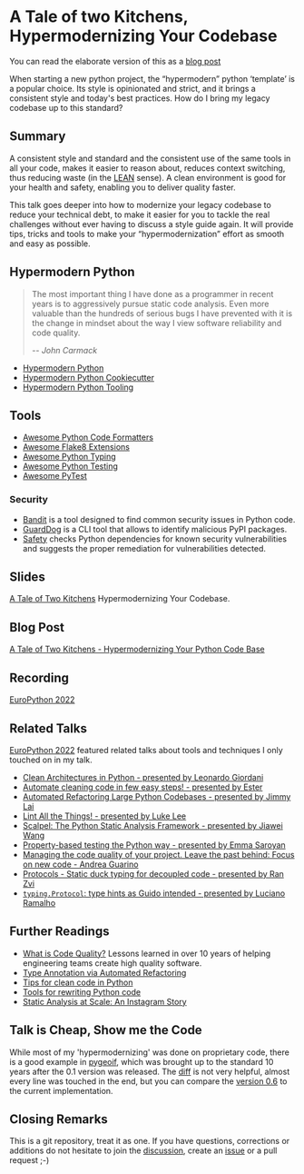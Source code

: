 # A Tale of two Kitchens, Hypermodernizing Your Codebase

You can read the elaborate version of this as a [blog post](https://dev.to/ldrscke/a-tale-of-two-kitchens-hypermodernizing-your-python-code-base-3jnh)

When starting a new python project, the “hypermodern” python ‘template’ is a popular choice. Its style is opinionated and strict, and it brings a consistent style and today's best practices. How do I bring my legacy codebase up to this standard?

## Summary

A consistent style and standard and the consistent use of the same tools in all your code, makes it easier to reason about, reduces context switching, thus reducing waste (in the [LEAN](https://en.wikipedia.org/wiki/Lean_IT) sense). A clean environment is good for your health and safety, enabling you to deliver quality faster.

This talk goes deeper into how to modernize your legacy codebase to reduce your technical debt, to make it easier for you to tackle the real challenges without ever having to discuss a style guide again. It will provide tips, tricks and tools to make your “hypermodernization” effort as smooth and easy as possible.

## Hypermodern Python

> The most important thing I have done as a programmer in recent years is to aggressively pursue static code analysis.  Even more valuable than the hundreds of serious bugs I have prevented with it is the change in mindset about the way I view software reliability and code quality.
>
> -- <cite>John Carmack</cite>

- [Hypermodern Python](https://cjolowicz.github.io/posts/hypermodern-python-01-setup/)
- [Hypermodern Python Cookiecutter](https://github.com/cjolowicz/cookiecutter-hypermodern-python)
- [Hypermodern Python Tooling](https://www.oreilly.com/library/view/hypermodern-python-tooling/9781098139575/)

## Tools

- [Awesome Python Code Formatters](https://github.com/life4/awesome-python-code-formatters)
- [Awesome Flake8 Extensions](https://github.com/DmytroLitvinov/awesome-flake8-extensions)
- [Awesome Python Typing](https://github.com/typeddjango/awesome-python-typing)
- [Awesome Python Testing](https://github.com/cleder/awesome-python-testing)
- [Awesome PyTest](https://github.com/augustogoulart/awesome-pytest)

### Security

- [Bandit](https://github.com/PyCQA/bandit) is a tool designed to find common security issues in Python code.
- [GuardDog](https://github.com/datadog/guarddog) is a CLI tool that allows to identify malicious PyPI packages.
- [Safety](https://github.com/pyupio/safety) checks Python dependencies for known security vulnerabilities and suggests the proper remediation for vulnerabilities detected.

## Slides

[A Tale of Two Kitchens](https://github.com/cleder/ep2022/blob/main/slides.pdf) Hypermodernizing Your Codebase.

## Blog Post

[A Tale of Two Kitchens - Hypermodernizing Your Python Code Base](https://dev.to/ldrscke/a-tale-of-two-kitchens-hypermodernizing-your-python-code-base-3jnh)

## Recording

[EuroPython 2022](https://youtu.be/uwmQgCrCh2s)

## Related Talks

[EuroPython 2022](https://ep2022.europython.eu/) featured related talks about tools and techniques I only touched on in my talk.

- [Clean Architectures in Python - presented by Leonardo Giordani](https://youtu.be/C7MRkqP5NRI)
- [Automate cleaning code in few easy steps! - presented by Ester](https://youtu.be/7_FyRR3yN-k)
- [Automated Refactoring Large Python Codebases - presented by Jimmy Lai](https://youtu.be/ouDnaZxZKkc)
- [Lint All the Things! - presented by Luke Lee](https://youtu.be/9psDYv4kVvE)
- [Scalpel: The Python Static Analysis Framework - presented by Jiawei Wang](https://youtu.be/KNR1ppKTu2Q)
- [Property-based testing the Python way - presented by Emma Saroyan](https://youtu.be/EQjZgwufkYU)
- [Managing the code quality of your project. Leave the past behind: Focus on new code - Andrea Guarino](https://youtu.be/KK2GZFZ9_uA)
- [Protocols - Static duck typing for decoupled code - presented by Ran Zvi](https://youtu.be/adxG_7bBy1w)
- [`typing.Protocol`: type hints as Guido intended - presented by Luciano Ramalho](https://youtu.be/0_IQoxBFepw)

## Further Readings

- [What is Code Quality?](https://refactoring.fm/p/what-is-code-quality) Lessons learned in over 10 years of helping engineering teams create high quality software.
- [Type Annotation via Automated Refactoring](https://medium.com/building-carta/type-annotation-via-automated-refactoring-fd8edfe123d4)
- [Tips for clean code in Python](https://pybit.es/articles/tips-for-clean-code-in-python/)
- [Tools for rewriting Python code](https://lukeplant.me.uk/blog/posts/tools-for-rewriting-python-code/)
- [Static Analysis at Scale: An Instagram Story](https://instagram-engineering.com/static-analysis-at-scale-an-instagram-story-8f498ab71a0c)

## Talk is Cheap, Show me the Code

While most of my 'hypermodernizing' was done on proprietary code, there is a good example in
[pygeoif](https://github.com/cleder/pygeoif), which was brought up to the standard 10 years
after the 0.1 version was released. The [diff](https://github.com/cleder/pygeoif/compare/0.6...main)
is not very helpful, almost every line was touched in the end, but you can compare the
[version 0.6](https://github.com/cleder/pygeoif/tree/0.6) to the current implementation.

## Closing Remarks

This is a git repository, treat it as one.
If you have questions, corrections or additions do not hesitate to join the [discussion](https://github.com/cleder/ep2022/discussions), create an [issue](https://github.com/cleder/ep2022/issues) or a pull request ;-)
